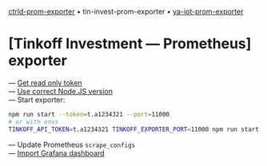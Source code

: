 [ctrld-prom-exporter](https://github.com/k03mad/ctrld-prom-exporter) • tin-invest-prom-exporter • [ya-iot-prom-exporter](https://github.com/k03mad/ya-iot-prom-exporter)

# [Tinkoff Investment — Prometheus] exporter

— [Get read only token](https://www.tinkoff.ru/invest/settings/api/) \
— [Use correct Node.JS version](.nvmrc) \
— Start exporter:

```bash
npm run start --token=t.a1234321 --port=11000
# or with envs
TINKOFF_API_TOKEN=t.a1234321 TINKOFF_EXPORTER_PORT=11000 npm run start
```

— Update Prometheus `scrape_configs` \
— [Import Grafana dashboard](grafana.json)
